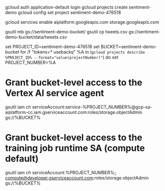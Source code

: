gcloud auth application-default login
gcloud projects create sentiment-demo
gcloud config set project sentiment-demo-476518

gcloud services enable aiplatform.googleapis.com storage.googleapis.com

gsutil mb gs://sentiment-demo-bucket/
gsutil cp tweets.csv gs://sentiment-demo-bucket/data/tweets.csv

set PROJECT_ID=sentiment-demo-476518
set BUCKET=sentiment-demo-bucket
for /f "tokens=* usebackq" %A in (`gcloud projects describe %PROJECT_ID% --format="value(projectNumber)"`) do set PROJECT_NUMBER=%A

# Grant bucket-level access to the Vertex AI service agent
gsutil iam ch serviceAccount:service-%PROJECT_NUMBER%@gcp-sa-aiplatform-cc.iam.gserviceaccount.com:roles/storage.objectAdmin gs://%BUCKET%

# Grant bucket-level access to the training job runtime SA (compute default)
gsutil iam ch serviceAccount:%PROJECT_NUMBER%-compute@developer.gserviceaccount.com:roles/storage.objectAdmin gs://%BUCKET%

